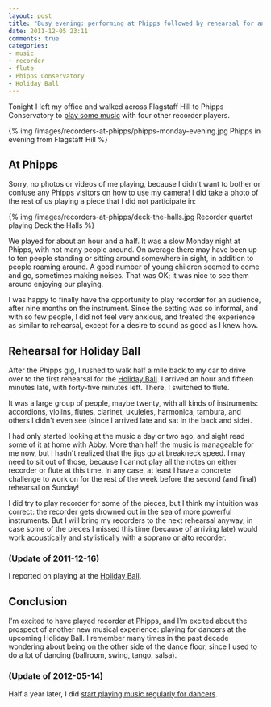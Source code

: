 ```yaml
---
layout: post
title: "Busy evening: performing at Phipps followed by rehearsal for another gig!"
date: 2011-12-05 23:11
comments: true
categories:
- music
- recorder
- flute
- Phipps Conservatory
- Holiday Ball
---
```

Tonight I left my office and walked across Flagstaff Hill to Phipps Conservatory to [play some music](/blog/2011/12/01/im-going-to-perform-music-much-sooner-than-i-expected-monday/) with four other recorder players.

{% img /images/recorders-at-phipps/phipps-monday-evening.jpg Phipps in evening from Flagstaff Hill %}

## At Phipps

Sorry, no photos or videos of me playing, because I didn't want to bother or confuse any Phipps visitors on how to use my camera! I did take a photo of the rest of us playing a piece that I did not participate in:

{% img /images/recorders-at-phipps/deck-the-halls.jpg Recorder quartet playing Deck the Halls %}

We played for about an hour and a half.  It was a slow Monday night at Phipps, with not many people around. On average there may have been up to ten people standing or sitting around somewhere in sight, in addition to people roaming around. A good number of young children seemed to come and go, sometimes making noises.
That was OK; it was nice to see them around enjoying our playing.

I was happy to finally have the opportunity to play recorder for an audience, after nine months on the instrument. Since the setting was so informal, and with so few people, I did not feel very anxious, and treated the experience as similar to rehearsal, except for a desire to sound as good as I knew how.

## Rehearsal for Holiday Ball

After the Phipps gig, I rushed to walk half a mile back to my car to drive over to the first rehearsal for the [Holiday Ball](http://pittsburghcontra.org/). I arrived an hour and fifteen minutes late, with forty-five minutes left. There, I switched to flute.

It was a large group of people, maybe twenty, with all kinds of instruments: accordions, violins, flutes, clarinet, ukuleles, harmonica, tambura, and others I didn't even see (since I arrived late and sat in the back and side).

I had only started looking at the music a day or two ago, and sight read some of it at home with Abby. More than half the music is manageable for me now, but I hadn't realized that the jigs go at breakneck speed. I may need to sit out of those, because I cannot play all the notes on either recorder or flute at this time. In any case, at least I have a concrete challenge to work on for the rest of the week before the second (and final) rehearsal on Sunday!

I did try to play recorder for some of the pieces, but I think my intuition was correct: the recorder gets drowned out in the sea of more powerful instruments. But I will bring my recorders to the next rehearsal anyway, in case some of the pieces I missed this time (because of arriving late) would work acoustically and stylistically with a soprano or alto recorder.

### (Update of 2011-12-16)

I reported on playing at the [Holiday Ball](/blog/2011/12/16/playing-recorder-and-flute-at-the-holiday-ball/).

## Conclusion

I'm excited to have played recorder at Phipps, and I'm excited about the prospect of another new musical experience: playing for dancers at the upcoming Holiday Ball. I remember many times in the past decade wondering about being on the other side of the dance floor, since I used to do a lot of dancing (ballroom, swing, tango, salsa).

### (Update of 2012-05-14)

Half a year later, I did [start playing music regularly for dancers](/blog/2012/05/14/playing-french-music-for-first-time-and-dancing-blues-for-first-time/).

